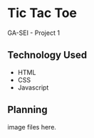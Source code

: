 # Tic Tac Toe
GA-SEI - Project 1


## Technology Used
- HTML
- CSS
- Javascript

## Planning
image files here.
